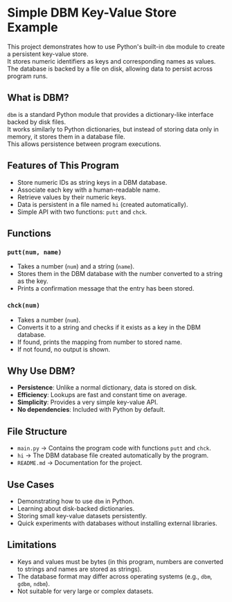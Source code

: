 # Simple DBM Key-Value Store Example

This project demonstrates how to use Python's built-in `dbm` module to create a persistent key-value store.  
It stores numeric identifiers as keys and corresponding names as values.  
The database is backed by a file on disk, allowing data to persist across program runs.

## What is DBM?

`dbm` is a standard Python module that provides a dictionary-like interface backed by disk files.  
It works similarly to Python dictionaries, but instead of storing data only in memory, it stores them in a database file.  
This allows persistence between program executions.

## Features of This Program

- Store numeric IDs as string keys in a DBM database.  
- Associate each key with a human-readable name.  
- Retrieve values by their numeric keys.  
- Data is persistent in a file named `hi` (created automatically).  
- Simple API with two functions: `putt` and `chck`.  

## Functions

### `putt(num, name)`
- Takes a number (`num`) and a string (`name`).  
- Stores them in the DBM database with the number converted to a string as the key.  
- Prints a confirmation message that the entry has been stored.  

### `chck(num)`
- Takes a number (`num`).  
- Converts it to a string and checks if it exists as a key in the DBM database.  
- If found, prints the mapping from number to stored name.  
- If not found, no output is shown.  


## Why Use DBM?

- **Persistence**: Unlike a normal dictionary, data is stored on disk.  
- **Efficiency**: Lookups are fast and constant time on average.  
- **Simplicity**: Provides a very simple key-value API.  
- **No dependencies**: Included with Python by default.  

## File Structure

- `main.py` → Contains the program code with functions `putt` and `chck`.  
- `hi` → The DBM database file created automatically by the program.  
- `README.md` → Documentation for the project.  

## Use Cases

- Demonstrating how to use `dbm` in Python.  
- Learning about disk-backed dictionaries.  
- Storing small key-value datasets persistently.  
- Quick experiments with databases without installing external libraries.  

## Limitations

- Keys and values must be bytes (in this program, numbers are converted to strings and names are stored as strings).  
- The database format may differ across operating systems (e.g., `dbm`, `gdbm`, `ndbm`).  
- Not suitable for very large or complex datasets.  

